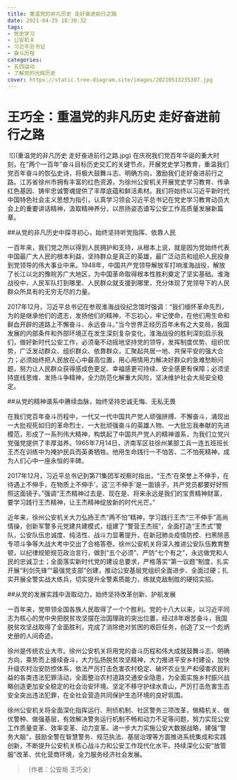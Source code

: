 ```yaml
---
title: 重温党的非凡历史 走好奋进前行之路
date: 2021-04-25 18:30:32
tags:
- 党史学习
- 公安机关
- 习近平总书记
- 奋斗历程
categories:
- 五四运动
- 了解党的光辉历史
cover: https://static.tree-diagram.site/images/20210513235307.jpg
---
```


# 王巧全：重温党的非凡历史 走好奋进前行之路

​		![](重温党的非凡历史 走好奋进前行之路.jpg)
		在庆祝我们党百年华诞的重大时刻，在“两个一百年”奋斗目标历史交汇的关键节点，开展党史学习教育，重温我们党百年奋斗的恢弘史诗，将极大鼓舞斗志、明确方向，激励我们走好奋进前行之路。江苏省徐州市拥有丰富的红色资源，为徐州公安机关开展党史学习教育、传承红色基因、铸牢忠诚警魂提供了丰厚底蕴和鲜活素材。我们将始终以习近平新时代中国特色社会主义思想为指引，认真学习领会习近平总书记在党史学习教育动员大会上的重要讲话精神，汲取精神养分，以昂扬姿态谱写公安工作高质量发展新篇章。

##从党的非凡历史中探寻初心，始终坚持听党指挥、依靠人民

一百年来，我们党之所以得到人民拥护和支持，从根本上说，就是因为党始终代表中国最广大人民的根本利益，坚持群众是真正的英雄，最广泛动员和组织人民投身到党领导的伟大事业中来。1948年，中国共产党领导解放军打响淮海战役，解放了长江以北的豫皖苏广大地区，为中国革命取得根本性胜利奠定了坚实基础。淮海战役中，人民军队打到哪里、人民群众就支援到哪里，充分体现了党领导下的人民群众所具有的无穷无尽的力量。

2017年12月，习近平总书记在参观淮海战役纪念馆时强调：“我们缅怀革命先烈，为的是继承他们的遗志，发扬他们的精神，不忘初心，牢记使命，在他们用生命和鲜血开辟的道路上不懈奋斗、永远奋斗。”当今世界正经历百年未有之大变局，我国发展的内部条件和外部环境正在发生深刻复杂变化，淮海战役的胜利深刻启示我们，做好新时代公安工作，必须毫不动摇地坚持党的领导，发挥制度优势、组织优势，广泛发动群众、组织群众、依靠群众，汇聚起共居一地、共保平安的强大合力；必须始终把人民放在心中最高位置，用心用情用力解决好群众的急难愁盼问题，努力让人民群众获得感成色更足、幸福感更可持续、安全感更有保障；必须坚持底线思维、发扬斗争精神，全力防范化解重大风险，坚决维护社会大局安全稳定。

##从党的精神谱系中赓续血脉，始终坚持忠诚无悔、无私无畏

在我们党百年奋斗历程中，一代又一代中国共产党人顽强拼搏、不懈奋斗，涌现出一大批视死如归的革命烈士、一大批顽强奋斗的英雄人物、一大批忘我奉献的先进模范，形成了一系列伟大精神，构筑起了中国共产党人的精神谱系，为我们立党兴党强党提供了丰厚滋养。1965年7月14日，济南军区驻徐州某部工兵一连五班班长王杰在训练中为掩护民兵而英勇牺牲。他用生命践行一不怕苦、二不怕死精神，成为人们心中一座永恒的丰碑。

2017年12月，习近平总书记到第71集团军视察时指出，“王杰‘在荣誉上不伸手，在待遇上不伸手，在物质上不伸手’，这‘三不伸手’是一面镜子，共产党员都要好好照照这面镜子。”强调“王杰精神过去是、现在是、将来永远是我们的宝贵精神财富，要学习践行王杰精神，让王杰精神绽放新的时代光芒。”

近年来，徐州公安机关大力弘扬王杰“两不怕”精神，学习践行王杰“三不伸手”高尚情操，创新军警多元党建共建模式，组建了“警营王杰班”，全面打造“王杰式”警队，公安队伍忠诚度、纯洁性、战斗力显著提升，在新冠肺炎疫情防控、扫黑除恶专项斗争等大战大考中交出了合格答卷。徐州公安机关将深入推进公安队伍教育整顿，以纪律规矩规范政治言行，做到“五个必须”、严防“七个有之”，永远做党和人民的忠诚卫士；全面落实新时代党的建设总要求，严格落实“第一议题”制度，扎实开展“利剑先锋”“最强党支部”创建，推动公安基层党组织全面进步、全面过硬；扎实开展全警实战大练兵，切实提升全警素质能力，练就克敌制胜的硬招实招。

##从党的发展实践中汲取动力，始终坚持改革创新、护航发展

一百年来，党带领全国各族人民取得了一个个胜利。党的十八大以来，以习近平同志为核心的党中央把脱贫攻坚摆在治国理政的突出位置，经过8年艰苦奋斗，我国脱贫攻坚战取得了全面胜利，完成了消除绝对贫困的艰巨任务，创造了又一个彪炳史册的人间奇迹。

徐州是传统农业大市。徐州公安机关将用党的奋斗历程和伟大成就鼓舞斗志、明确方向，乘势而上接续奋斗，大力弘扬脱贫攻坚精神，大力推进平安乡村建设，加快升级农村治安防控体系，依法严厉打击危害农村稳定、破坏农业生产和侵害农民利益的各类违法犯罪活动，全面整治农村道路交通安全隐患，为全面实施乡村振兴战略创造更加安全稳定的社会治安环境。坚定不移守护绿水青山，严厉打击危害生态安全突出违法犯罪，在全社会营造共同保护生态环境的良好氛围。

徐州公安机关将全面深化指挥运行、刑侦机制、社区警务三项改革，做精机关、做优警种、做强基层，有效解决警务运行机制不畅和动力不足等问题，努力实现公安工作质量变革、效率变革、动力变革。进一步大力实施公安大数据战略，建强“警务大脑”，鼓励全警在智慧警务、规范执法、基层治理等方面推进系统集成和实践创新，不断提升公安机关核心战斗力和公安工作现代化水平。持续深化公安“放管服”改革、优化营商环境，全力服务经济社会发展。

> （作者：公安局 王巧全）